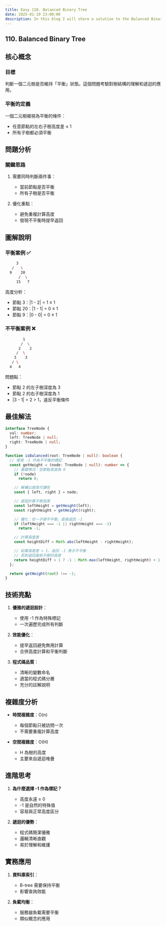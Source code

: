 ```yaml
---
title: Easy 110. Balanced Binary Tree
date: 2025-01-19 23:00:00
description: In this blog I will share a solution to the Balanced Binary Tree problem
---
```


## 110. Balanced Binary Tree

## 核心概念

### 目標

判斷一個二元樹是否維持「平衡」狀態。這個問題考驗對樹結構的理解和遞迴的應用。

### 平衡的定義

一個二元樹被視為平衡的條件：

- 任意節點的左右子樹高度差 ≤ 1
- 所有子樹都必須平衡

## 問題分析

### 關鍵思路

1. 需要同時判斷兩件事：
   - 當前節點是否平衡
   - 所有子樹是否平衡

2. 優化重點：
   - 避免重複計算高度
   - 發現不平衡時提早返回

## 圖解說明

### 平衡案例 ✅

```bash
     3
   /   \
  9    20
      /  \
     15   7
```

高度分析：

- 節點 3：|1 - 2| = 1 ≤ 1
- 節點 20：|1 - 1| = 0 ≤ 1
- 節點 9：|0 - 0| = 0 ≤ 1

### 不平衡案例 ❌

```bash
        1
       /  \
      2    2
     /  \
    3    3
   / \
  4   4
```

問題點：

- 節點 2 的左子樹深度為 3
- 節點 2 的右子樹深度為 1
- |3 - 1| = 2 > 1，違反平衡條件

## 最佳解法

```typescript
interface TreeNode {
  val: number;
  left: TreeNode | null;
  right: TreeNode | null;
}

function isBalanced(root: TreeNode | null): boolean {
  // 使用 -1 作為不平衡的標記
  const getHeight = (node: TreeNode | null): number => {
    // 基礎情況：空節點高度為 0
    if (!node)
      return 0;

    // 解構以提高可讀性
    const { left, right } = node;

    // 遞迴計算子樹高度
    const leftHeight = getHeight(left);
    const rightHeight = getHeight(right);

    // 優化：任一子樹不平衡，直接返回 -1
    if (leftHeight === -1 || rightHeight === -1)
      return -1;

    // 計算高度差
    const heightDiff = Math.abs(leftHeight - rightHeight);

    // 如果高度差 > 1，返回 -1 表示不平衡
    // 否則返回當前子樹的高度
    return heightDiff > 1 ? -1 : Math.max(leftHeight, rightHeight) + 1;
  };

  return getHeight(root) !== -1;
}
```

## 技術亮點

1. **優雅的遞迴設計**：
   - 使用 -1 作為特殊標記
   - 一次遍歷完成所有判斷

2. **效能優化**：
   - 提早返回避免無用計算
   - 合併高度計算和平衡判斷

3. **程式碼品質**：
   - 清晰的變數命名
   - 適當的程式碼分層
   - 充分的註解說明

## 複雜度分析

- **時間複雜度**：O(n)
  - 每個節點只被訪問一次
  - 不需要重複計算高度

- **空間複雜度**：O(H)
  - H 為樹的高度
  - 主要來自遞迴堆疊

## 進階思考

1. **為什麼選擇 -1 作為標記？**
   - 高度永遠 ≥ 0
   - -1 是自然的特殊值
   - 容易與正常高度區分

2. **遞迴的優勢**：
   - 程式碼簡潔優雅
   - 邏輯清晰直觀
   - 易於理解和維護

## 實務應用

1. **資料庫索引**：
   - B-tree 需要保持平衡
   - 影響查詢效能

2. **負載均衡**：
   - 服務器負載需要平衡
   - 類似概念的應用
